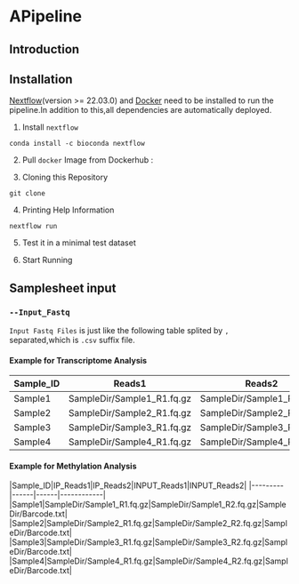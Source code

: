 # APipeline
## Introduction


## Installation
[Nextflow](https://nf-co.re/docs/usage/installation)(version >= 22.03.0) and [Docker](https://docs.docker.com/engine/install/) need to be installed to run the pipeline.In addition to this,all dependencies are automatically deployed.
1. Install `nextflow`
  ```
  conda install -c bioconda nextflow
  ```
2.  Pull `docker` Image from Dockerhub :

3.  Cloning this Repository
  ```
  git clone
  ```
4.  Printing Help Information
  ```
  nextflow run 
  ```
5.  Test it in a minimal test dataset

6.  Start Running 

## Samplesheet input
### `--Input_Fastq`
`Input Fastq Files` is just like the following table splited by `,` separated,which is `.csv` suffix file.
#### Example for Transcriptome Analysis
|Sample_ID|Reads1|Reads2|Barcode_File|
|---------|------|------|------------|
|Sample1|SampleDir/Sample1_R1.fq.gz|SampleDir/Sample1_R2.fq.gz|SampleDir/Barcode.txt|
|Sample2|SampleDir/Sample2_R1.fq.gz|SampleDir/Sample2_R2.fq.gz|SampleDir/Barcode.txt|
|Sample3|SampleDir/Sample3_R1.fq.gz|SampleDir/Sample3_R2.fq.gz|SampleDir/Barcode.txt|
|Sample4|SampleDir/Sample4_R1.fq.gz|SampleDir/Sample4_R2.fq.gz|SampleDir/Barcode.txt|

#### Example for Methylation Analysis
|Sample_ID|IP_Reads1|IP_Reads2|INPUT_Reads1|INPUT_Reads2|
|---------|------|------|------------|
|Sample1|SampleDir/Sample1_R1.fq.gz|SampleDir/Sample1_R2.fq.gz|SampleDir/Barcode.txt|
|Sample2|SampleDir/Sample2_R1.fq.gz|SampleDir/Sample2_R2.fq.gz|SampleDir/Barcode.txt|
|Sample3|SampleDir/Sample3_R1.fq.gz|SampleDir/Sample3_R2.fq.gz|SampleDir/Barcode.txt|
|Sample4|SampleDir/Sample4_R1.fq.gz|SampleDir/Sample4_R2.fq.gz|SampleDir/Barcode.txt|
